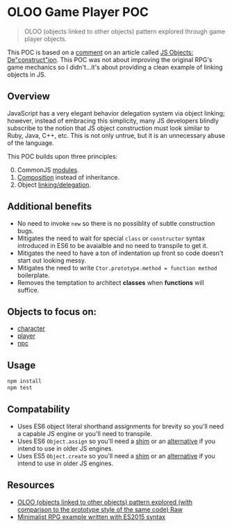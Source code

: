 # OLOO Game Player POC
> OLOO (objects linked to other objects) pattern explored through game player objects.

This POC is based on a [comment] on an article called [JS Objects: De"construct"ion]. This POC was not about improving the original RPG's game mechanics so I didn't...it's about providing a clean example of linking objects in JS.

## Overview

JavaScript has a very elegant behavior delegation system via object linking; however, instead of embracing this simplicity, many JS developers blindly subscribe to the notion that JS object construction must look similar to Ruby, Java, C++, etc. This is not only untrue, but it is an unnecessary abuse of the language.

This POC builds upon three principles:

0. CommonJS [modules].
0. [Composition] instead of inheritance.
0. Object [linking/delegation].

## Additional benefits

- No need to invoke `new` so there is no possiblity of subtle construction bugs.
- Mitigates the need to wait for special `class` or `constructor` syntax introduced in ES6 to be avaialble and no need to transpile to get it.
- Mitigates the need to have a ton of indentation up front so code doesn't start out looking messy.
- Mitigates the need to write `Ctor.prototype.method = function method` boilerplate.
- Removes the temptation to architect __classes__ when __functions__ will suffice.

## Objects to focus on:

- [character]
- [player]
- [npc]

## Usage

```sh
npm install
npm test
```

## Compatability

- Uses ES6 object literal shorthand assignments for brevity so you'll need a capable JS engine or you'll need to transpile.
- Uses ES6 `Object.assign` so you'll need a [shim][object-assign] or an [alternative][object-concat] if you intend to use in older JS engines.
- Uses ES5 `Object.create` so you'll need a [shim][object-create] or an [alternative][create-object] if you intend to use in older JS engines.

## Resources

 - [OLOO (objects linked to other objects) pattern explored (with comparison to the prototype style of the same code) Raw][oloo1]
 - [Minimalist RPG example written with ES2015 syntax]

[oloo1]: https://gist.github.com/getify/5572383
[Minimalist RPG example written with ES2015 syntax]: https://gist.github.com/bpesquet/6dac5adeb5f31fdc1951
[comment]: http://davidwalsh.name/javascript-objects-deconstruction#comment-503607
[JS Objects: De"construct"ion]: http://davidwalsh.name/javascript-objects-deconstruction
[character]: character.js
[player]: player.js
[npc]: npc.js
[create-object]: https://www.npmjs.com/package/create-object
[object-concat]: https://www.npmjs.com/package/create-object
[object-assign]: https://www.npmjs.com/package/object-assign
[object-create]: https://www.npmjs.com/package/object-create
[modules]: character.js#L14
[Composition]: player.js#L22-L26
[linking/delegation]: player.js#L23-L24
